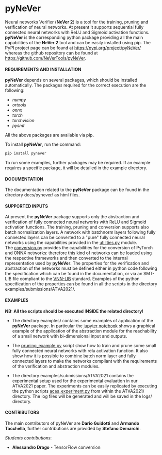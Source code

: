 # pyNeVer

Neural networks Verifier (__NeVer 2__) is a tool for the training, pruning and verification of neural networks.
At present it supports sequential fully connected neural networks with ReLU and Sigmoid activation functions.
__pyNeVer__ is the corresponding python package providing all the main capabilities of the __NeVer 2__ tool
and can be easily installed using pip. The PyPI project page can be found at <https://pypi.org/project/pyNeVer/>
whereas the github repository can be found at <https://github.com/NeVerTools/pyNeVer>.

#### REQUIREMENTS AND INSTALLATION
__pyNeVer__ depends on several packages, which should be installed automatically. The packages required for the
correct execution are the following:

* _numpy_
* _ortools_
* _onnx_
* _torch_
* _torchvision_
* _pysmt_

All the above packages are available via pip.

To install __pyNeVer__, run the command:

```bash
pip install pynever
```

To run some examples, further packages may be required. If an example requires a specific package, it will be 
detailed in the example directory.

#### DOCUMENTATION
The documentation related to the __pyNeVer__ package can be found in the directory docs/pynever/ as html files.

#### SUPPORTED INPUTS
At present the __pyNeVer__ package supports only the abstraction and verification of fully connected neural networks 
with ReLU and Sigmoid activation functions. The training, pruning and conversion supports also batch normalization
layers. A network with batchnorm layers following fully connected layers can be converted to a "pure" fully connected
neural networks using the capabilities provided in the [utilities.py](pynever/utilities.py) module.  
The [conversion.py](pynever/strategies/conversion.py) provides the capabilities for the conversion of PyTorch and ONNX
networks: therefore this kind of networks can be loaded using the respective frameworks and then converted to the
internal representation used by __pyNeVer__.
The properties for the verification and abstraction of the networks must be defined either in python code following
the specification which can be found in the documentation, or via an SMT-LIB file compliant to the 
[VNN-LIB](http://vnnlib.org) standard. Examples of the python specification of the properties can be found in all the 
scripts in the directory examples/submissions/ATVA2021/.

#### EXAMPLES
**NB: All the scripts should be executed INSIDE the related directory!**  

* The directory examples/ contains some examples of application of the __pyNeVer__ package. In particular the 
[jupyter notebook](examples/notebooks/bidimensional_example_with_sigmoid.ipynb) shows a graphical example of the 
application of the abstraction module for the reachability of a small network with bi-dimensional input and outputs.  
  
* The [pruning_example.py](examples/pruning_example/pruning_example.py) script show how to train and prune some small
fully connected neural networks with relu activation function. It also show how it is possible to combine batch norm
layer and fully connected layers to make the networks compliant with the requirements of the verification and 
abstraction modules.  

* The directory examples/submissions/ATVA2021 contains the experimental setup used for the experimental evaluation
in our ATVA2021 paper. The experiments can be easily replicated by executing the python scripts 
[acas_experiment.py](examples/submissions/ATVA2021/acas_experiments.py) from within the ATVA2021/ directory. 
The log files will be generated and will be saved in the logs/ directory.

#### CONTRIBUTORS
The main contributors of pyNeVer are __Dario Guidotti__ and __Armando Tacchella__, further contributions are provided 
by __Stefano Demarchi__.

_Students contributions_:

* __Alessandro Drago__ - TensorFlow conversion